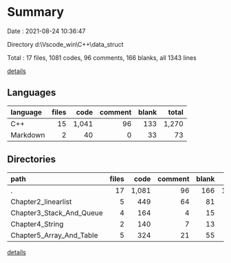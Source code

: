 # Summary

Date : 2021-08-24 10:36:47

Directory d:\Vscode_win\C++\data_struct

Total : 17 files,  1081 codes, 96 comments, 166 blanks, all 1343 lines

[details](details.md)

## Languages
| language | files | code | comment | blank | total |
| :--- | ---: | ---: | ---: | ---: | ---: |
| C++ | 15 | 1,041 | 96 | 133 | 1,270 |
| Markdown | 2 | 40 | 0 | 33 | 73 |

## Directories
| path | files | code | comment | blank | total |
| :--- | ---: | ---: | ---: | ---: | ---: |
| . | 17 | 1,081 | 96 | 166 | 1,343 |
| Chapter2_linearlist | 5 | 449 | 64 | 81 | 594 |
| Chapter3_Stack_And_Queue | 4 | 164 | 4 | 15 | 183 |
| Chapter4_String | 2 | 140 | 7 | 13 | 160 |
| Chapter5_Array_And_Table | 5 | 324 | 21 | 55 | 400 |

[details](details.md)
